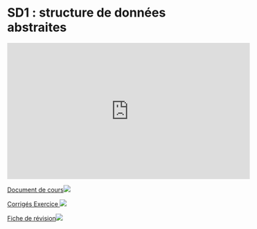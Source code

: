 # **SD1 : structure de données abstraites**

<iframe width="560" height="315" src="https://www.youtube.com/embed/k7NUSR2ZlAw" title="YouTube video player" frameborder="0" allow="accelerometer; autoplay; clipboard-write; encrypted-media; gyroscope; picture-in-picture" allowfullscreen></iframe>

<a href="https://sasl56-my.sharepoint.com/:w:/g/personal/mickael_kerviche_sa-sl_fr/EbS6rs3eDkdBkMOE7KY2RUYBwydzG_FNbiQyfUCc2LDDUQ?e=E3n2AX" target="_blank">Document de cours<img src="https://c1-word-view-15.cdn.office.net/wv/resources/1033/FavIcon_Word.ico"></a>

<a href="exo_corrige" target="_blank">Corrigés Exercice ![](https://icons.iconarchive.com/icons/icons8/windows-8/24/Programming-External-Link-icon.png)</a>

<a href="https://sasl56-my.sharepoint.com/:w:/g/personal/mickael_kerviche_sa-sl_fr/EXakBL7aGFBJkxOAq7NH3coBv5f_egIB-jdUy5seLVcQCg?e=RzFjlA" target="_blank">Fiche de révision<img src="https://c1-word-view-15.cdn.office.net/wv/resources/1033/FavIcon_Word.ico"></a>
